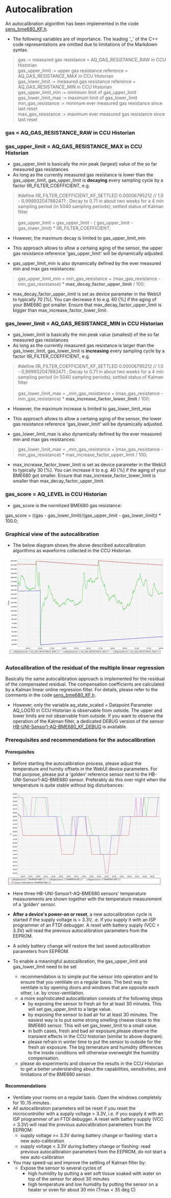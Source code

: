# Autocalibration

An autocalibration algorithm has been implemented in the code [sens_bme680_KF.h](../sensors/sens_bme680_KF.h).

- The following variables are of importance. The leading '_' of the C++ code representations are omitted due to limitations of the Markdown syntax.


> gas := measured gas resistance = AQ_GAS_RESISTANCE_RAW in CCU Historian<BR/>
> gas_upper_limit := upper gas resistance reference = AQ_GAS_RESISTANCE_MAX in CCU Historian<BR/>
> gas_lower_limit := measured gas resistance reference = AQ_GAS_RESISTANCE_MIN in CCU Historian<BR/>
> gas_upper_limit_min := minimum limit of gas_upper_limit<BR/>
> gas_lower_limit_max := maximum limit of gas_lower_limit<BR/>
> min_gas_resistance := minimum ever measured gas resistance since last reset<BR/>
> max_gas_resistance := maximum ever measured gas resistance since last reset<BR/>

### gas = AQ_GAS_RESISTANCE_RAW in CCU Historian

### gas_upper_limit = AQ_GAS_RESISTANCE_MAX in CCU Historian

- gas_upper_limit is basically the min peak (largest) value of the so far measured gas resistances
- As long as the currently measured gas resistance is lower than the gas_upper_limit,  gas_upper_limit is **decaying** every sampling cycle by a factor IIR_FILTER_COEFFICIENT, e.g.

>  #define IIR_FILTER_COEFFICIENT_KF_SETTLED                0.00006795212 // 1.0 - 0,999932047882471 ; Decay to 0.71 in about two weeks for a 4 min sampling period (in 5040 sampling periods); settled status of Kalman filter
<BR/><BR/>
>  gas_upper_limit = gas_upper_limit - ( gas_upper_limit - gas_lower_limit) * IIR_FILTER_COEFFICIENT;<BR/>

- However, the maximum decay is limited to gas_upper_limit_min

- This approach allows to allow a certaing aging of the sensor, the upper gas resistance reference 'gas_upper_limit' will be dynamically adjusted.
- gas_upper_limit_min is also dynamically defined by the ever measured min and max gas resistances:

> gas_upper_limit_min = min_gas_resistance + (max_gas_resistance - min_gas_resistance) * **max_decay_factor_upper_limit** / 100;

- max_decay_factor_upper_limit is set as device parameter in the WebUI to typically 70 [%]. You can decrease it to e.g. 60 [%] if the aging of your BME680 got smaller. Ensure that max_decay_factor_upper_limit is bigger than max_increase_factor_lower_limit.

### gas_lower_limit = AQ_GAS_RESISTANCE_MIN in CCU Historian

- gas_lower_limit is basically the min peak value (smallest) of the so far measured gas resistances
- As long as the currently measured gas resistance is larger than the gas_lower_limit,  gas_lower_limit is **increasing** every sampling cycle by a factor IIR_FILTER_COEFFICIENT, e.g.

>  #define IIR_FILTER_COEFFICIENT_KF_SETTLED                0.00006795212 // 1.0 - 0,999932047882471 ; Decay to 0.71 in about two weeks for a 4 min sampling period (in 5040 sampling periods); settled status of Kalman filter
<BR/><BR/>
>  gas_lower_limit_max = _min_gas_resistance + (max_gas_resistance - min_gas_resistance) * **max_increase_factor_lower_limit** / 100;<BR/>

- However, the maximum increase is limited to gas_lower_limit_max

- This approach allows to allow a certaing aging of the sensor, the lower gas resistance reference 'gas_lower_limit' will be dynamically adjusted.
- gas_lower_limit_max is also dynamically defined by the ever measured min and max gas resistances:

> gas_lower_limit_max = _min_gas_resistance + (max_gas_resistance - min_gas_resistance) * max_increase_factor_upper_limit / 100;

- max_increase_factor_lower_limit is set as device parameter in the WebUI to typically 30 [%]. You can increase it to e.g. 40 [%] if the aging of your BME680 got smaller. Ensure that max_increase_factor_lower_limit is smaller than max_decay_factor_upper_limit.

### gas_score = AQ_LEVEL in CCU Historian

- gas_score is the normlized BME680 gas resistance:

gas_score = ((gas - gas_lower_limit)/(gas_upper_limit - gas_lower_limit)) * 100.0;

### Graphical view of the autocalibration

- The below diagram shows the above described autocalibration algorithms as waveforms collected in the CCU Historian.

![pic](./autocalibration.png)

### Autocalibration of the residual of the multiple linear regression

Basically the same autocalibration approach is implemented for the residual of the compensated residual. The compensation coefficients are calculated by a Kalman linear online regression filter. For details, please refer to the comments in the code [sens_bme680_KF.h](../sensors/sens_bme680_KF.h).

- However, only the variable aq_state_scaled = Datapoint Parameter AQ_LOG10 in CCU Historian is observable from outside. The upper and lower limits are not observable from outside. If you want to observe the operation of the Kalman filter, a dedicated DEBUG version of the sensor [HB-UNI-Sensor1-AQ-BME680_KF_DEBUG](https://github.com/FUEL4EP/HomeAutomation/tree/master/AsksinPP_developments/sketches/HB-UNI-Sensor1-AQ-BME680_KF_DEBUG) is available.

### Prerequisites and recommendations for the autocalibration

#### Prerequisites

- Before starting the autocalibration process, please adjust the temperature and humity offsets in the WebUI device parameters. For that purpose, please put a 'golden' reference sensor next to the HB-UNI-Sensor1-AQ-BME680 sensor. Preferably do this over night when the temperature is quite stable without big disturbances:


![pic](./temperature_offset_calibration.png)

- Here three HB-UNI-Sensor1-AQ-BME680 sensors' temperature measurements are shown together with the temperature measurement of a 'golden' sensor. 
- **After a device's power-on or reset**, a new autocalibration cycle is started if the supply voltage is > 3.3V, .e. if you supply it with an ISP programmer of an FTDI debugger. A reset with battery supply (VCC < 3.3V) will read the previous autocalibration parameters from the EEPROM.

- A solely battery change will restore the last saved autocalibration parameters from EEPROM.
- To enable a meaningful autocalibration, the gas_upper_limit and gas_lower_limit need to be set

	+ recommendation is to simple put the sensor into operation and to ensure that you ventilate  on a regular basis. The best way to ventilate is by opening doors and windows that are opposite each other, i.e. by cross-ventilation.
	+ a more sophisticated autocalibration consists of the following steps 
		+ by exposing the sensor to fresh air for at least 30 minutes. This will set gas_upper_limit to a large value.
		+ by exposing the sensor to bad air for at least 30 minutes. The easiest way is to put some strong smelling cheese close to the BME680 sensor. This will set gas_lower_limit to a small value.
		+ in both cases, fresh and bad air exposure,please observe the transient effects in the CCU historian (similar to above diagram).
		+ please refrain in winter time to put the sensor to outside for the fresh air exposure. The big temerature and humidity differences to the inside conditions will otherwise overweight the humidity compensation.
	+ please do experiments and observe the results in the CCU Historian to get a better understanding about the capabilities, sensitivities, and limitations of the BME680 sensor.
	
	
#### Recommendations

- Ventilate your rooms on a regular basis. Open the windows completely for 10..15 minutes.
- All autocalibration parameters will be reset if you reset the microcontroller with a supply voltage > 3.3V, i.e. if you supply it with an ISP programmer of an FTDI debugger. A reset with battery supply (VCC < 3.3V) will read the previous autocalibration parameters from the EEPROM:
	+ supply voltage >= 3.3V during battery change or flashing: start a new auto-calibration
	+ supply voltage < 3.3V during battery change or flashing: read previous autocalibration parameters from the EEPROM, do not start a new auto-calibration
- You may speed-up and improve the settling of Kalman filter by:
	+ Expose the sensor to several cycles of
		* high humidity by putting a wet soft tissue soaked with water on top of the sensor for about 30 minutes
		* high temperature and low humidity by putting the sensor on a heater or oven for about 30 min (Tmax < 35 deg C)















 


